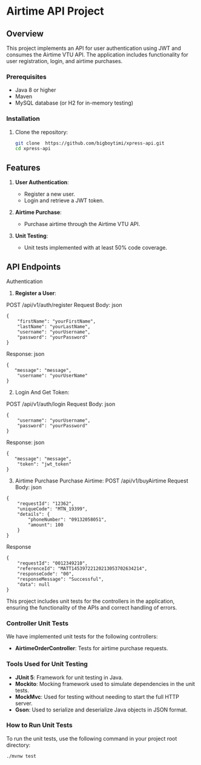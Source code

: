 # Airtime API Project

## Overview

This project implements an API for user authentication using JWT and consumes the Airtime VTU API. The application includes functionality for user registration, login, and airtime purchases.

### Prerequisites

- Java 8 or higher
- Maven
- MySQL database (or H2 for in-memory testing)

### Installation

1. Clone the repository:
   ```bash
   git clone  https://github.com/bigboytimi/xpress-api.git
   cd xpress-api

## Features

1. **User Authentication**: 
   - Register a new user.
   - Login and retrieve a JWT token.

2. **Airtime Purchase**: 
   - Purchase airtime through the Airtime VTU API.

3. **Unit Testing**:
   - Unit tests implemented with at least 50% code coverage.
  
 ##  API Endpoints
Authentication
1. **Register a User**:

POST /api/v1/auth/register
Request Body:
json
```
{
    "firstName": "yourFirstName",
    "lastName": "yourLastName",
    "username": "yourUsername",
    "password": "yourPassword"
}
```
Response:
json
```
{
   "message": "message",
    "username": "yourUserName"
}
```
2. Login And Get Token:

POST /api/v1/auth/login
Request Body:
json
```
{
    "username": "yourUsername",
    "password": "yourPassword"
}
```
Response:
json
```
{
   "message": "message",
    "token": "jwt_token"
}
```
3. Airtime Purchase
Purchase Airtime:
POST /api/v1/buyAirtime
Request Body:
json
```
{
    "requestId": "12362",
    "uniqueCode": "MTN_19399",
    "details": {
        "phoneNumber": "09132058051",
        "amount": 100
    }
}
```

Response
```
{
    "requestId": "0012349210",
    "referenceId": "MATT14539722120213053702634214",
    "responseCode": "00",
    "responseMessage": "Successful",
    "data": null
}
```
This project includes unit tests for the controllers in the application, ensuring the functionality of the APIs and correct handling of errors.

### Controller Unit Tests

We have implemented unit tests for the following controllers:

- **AirtimeOrderController**: Tests for airtime purchase requests.

### Tools Used for Unit Testing

- **JUnit 5**: Framework for unit testing in Java.
- **Mockito**: Mocking framework used to simulate dependencies in the unit tests.
- **MockMvc**: Used for testing without needing to start the full HTTP server.
- **Gson**: Used to serialize and deserialize Java objects in JSON format.

### How to Run Unit Tests

To run the unit tests, use the following command in your project root directory:

```bash
./mvnw test
```
